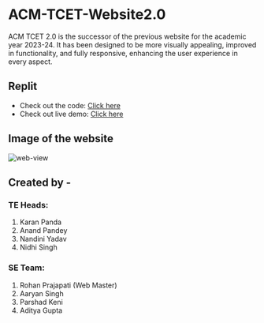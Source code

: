 # ACM-TCET-Website2.0
ACM TCET 2.0 is the successor of the previous website for the academic year 2023-24. 
It has been designed to be more visually appealing, improved in functionality, and fully responsive, enhancing the user experience in every aspect.

## Replit
- Check out the code: [Click here](https://replit.com/@KaranPanda/ACM-website-v2)
- Check out live demo: [Click here](https://acm-website-v2.karanpanda.repl.co)

## Image of the website
![web-view](https://github.com/karan-panda/ACM-TCET-Website2.0/assets/108183567/80adb0ff-4879-40dc-9ca4-48eb6d60f864)

## Created by - 
### TE Heads: 
1. Karan Panda
2. Anand Pandey
3. Nandini Yadav
4. Nidhi Singh

### SE Team:
1. Rohan Prajapati (Web Master)
2. Aaryan Singh
3. Parshad Keni
4. Aditya Gupta
